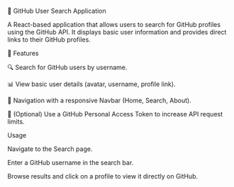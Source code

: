 📖 GitHub User Search Application

A React-based application that allows users to search for GitHub profiles using the GitHub API.
It displays basic user information and provides direct links to their GitHub profiles.

🚀 Features

🔍 Search for GitHub users by username.

📊 View basic user details (avatar, username, profile link).

📌 Navigation with a responsive Navbar (Home, Search, About).

🔑 (Optional) Use a GitHub Personal Access Token to increase API request limits.

Usage

Navigate to the Search page.

Enter a GitHub username in the search bar.

Browse results and click on a profile to view it directly on GitHub.